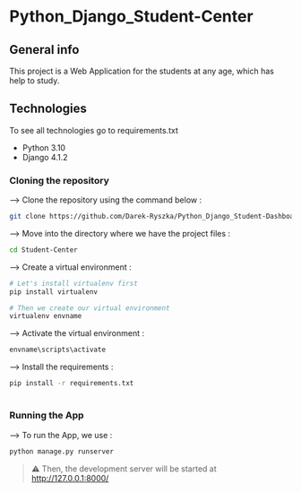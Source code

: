 # Python_Django_Student-Center

## General info
This project is a Web Application for the students at any age, which has help to study.

## Technologies
To see all technologies go to requirements.txt
* Python 3.10
* Django 4.1.2


### Cloning the repository

--> Clone the repository using the command below :
```bash
git clone https://github.com/Darek-Ryszka/Python_Django_Student-Dashboard.git

```

--> Move into the directory where we have the project files : 
```bash
cd Student-Center

```

--> Create a virtual environment :
```bash
# Let's install virtualenv first
pip install virtualenv

# Then we create our virtual environment
virtualenv envname

```

--> Activate the virtual environment :
```bash
envname\scripts\activate

```

--> Install the requirements :
```bash
pip install -r requirements.txt

```

#

### Running the App

--> To run the App, we use :
```bash
python manage.py runserver

```

> ⚠ Then, the development server will be started at http://127.0.0.1:8000/

#
